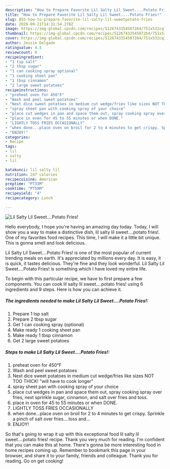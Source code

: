 ```yaml
---
description: "How to Prepare Favorite Lil Salty Lil Sweet....Potato Fries!"
title: "How to Prepare Favorite Lil Salty Lil Sweet....Potato Fries!"
slug: 855-how-to-prepare-favorite-lil-salty-lil-sweetpotato-fries
date: 2020-09-21T14:31:54.278Z
image: https://img-global.cpcdn.com/recipes/5126743354507264/751x532cq70/lil-salty-lil-sweetpotato-fries-recipe-main-photo.jpg
thumbnail: https://img-global.cpcdn.com/recipes/5126743354507264/751x532cq70/lil-salty-lil-sweetpotato-fries-recipe-main-photo.jpg
cover: https://img-global.cpcdn.com/recipes/5126743354507264/751x532cq70/lil-salty-lil-sweetpotato-fries-recipe-main-photo.jpg
author: Jessie Delgado
ratingvalue: 4.5
reviewcount: 8
recipeingredient:
- "1 tsp salt"
- "2 tbsp sugar"
- "1 can cooking spray optional"
- "1 cooking sheet pan"
- "1 tbsp cinnamon"
- "2 large sweet potatoes"
recipeinstructions:
- "preheat oven for 450°F"
- "Wash and peel sweet potatoes"
- "Next dice sweet potatoes in medium cut wedge/fries like sizes NOT TOO THICK! &#34;will have to cook longer&#34;"
- "spray sheet pan with cooking spray of your choice"
- "place cut wedges in pan and space them out, spray cooking spray over fries, next sprinkle sugar, cinnamon, and salt over fries and toss."
- "place in oven for 45 to 55 minutes or when DONE."
- "LIGHTLY TOSS FRIES OCCASIONALLY"
- "when done...place oven on broil for 2 to 4 minutes to get crispy. Sprinkle a pinch of salt over fries....toss and..."
- "ENJOY!"
categories:
- Recipe
tags:
- lil
- salty
- lil

katakunci: lil salty lil 
nutrition: 247 calories
recipecuisine: American
preptime: "PT33M"
cooktime: "PT59M"
recipeyield: "4"
recipecategory: Lunch

---
```



![Lil Salty Lil Sweet....Potato Fries!](https://img-global.cpcdn.com/recipes/5126743354507264/751x532cq70/lil-salty-lil-sweetpotato-fries-recipe-main-photo.jpg)

Hello everybody, I hope you're having an amazing day today. Today, I will show you a way to make a distinctive dish, lil salty lil sweet....potato fries!. One of my favorites food recipes. This time, I will make it a little bit unique. This is gonna smell and look delicious.



Lil Salty Lil Sweet....Potato Fries! is one of the most popular of current trending meals on earth. It's appreciated by millions every day. It is easy, it is quick, it tastes delicious. They're fine and they look wonderful. Lil Salty Lil Sweet....Potato Fries! is something which I have loved my entire life.


To begin with this particular recipe, we have to first prepare a few components. You can cook lil salty lil sweet....potato fries! using 6 ingredients and 9 steps. Here is how you can achieve it.

<!--inarticleads1-->

##### The ingredients needed to make Lil Salty Lil Sweet....Potato Fries!:

1. Prepare 1 tsp salt
1. Prepare 2 tbsp sugar
1. Get 1 can cooking spray (optional)
1. Make ready 1 cooking sheet pan
1. Make ready 1 tbsp cinnamon
1. Get 2 large sweet potatoes




<!--inarticleads2-->

##### Steps to make Lil Salty Lil Sweet....Potato Fries!:

1. preheat oven for 450°F
1. Wash and peel sweet potatoes
1. Next dice sweet potatoes in medium cut wedge/fries like sizes NOT TOO THICK! &#34;will have to cook longer&#34;
1. spray sheet pan with cooking spray of your choice
1. place cut wedges in pan and space them out, spray cooking spray over fries, next sprinkle sugar, cinnamon, and salt over fries and toss.
1. place in oven for 45 to 55 minutes or when DONE.
1. LIGHTLY TOSS FRIES OCCASIONALLY
1. when done...place oven on broil for 2 to 4 minutes to get crispy. Sprinkle a pinch of salt over fries....toss and...
1. ENJOY!




So that's going to wrap it up with this exceptional food lil salty lil sweet....potato fries! recipe. Thank you very much for reading. I'm confident that you can make this at home. There's gonna be more interesting food in home recipes coming up. Remember to bookmark this page in your browser, and share it to your family, friends and colleague. Thank you for reading. Go on get cooking!
